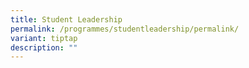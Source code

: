```yaml
---
title: Student Leadership
permalink: /programmes/studentleadership/permalink/
variant: tiptap
description: ""
---
```

